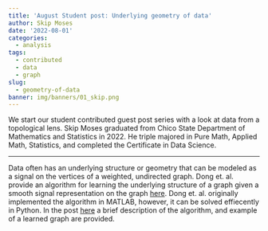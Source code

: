 ```yaml
---
title: 'August Student post: Underlying geometry of data'
author: Skip Moses
date: '2022-08-01'
categories:
  - analysis
tags:
  - contributed
  - data
  - graph
slug:
  - geometry-of-data
banner: img/banners/01_skip.png
---
```



We start our student contributed guest post series with a look at data from a topological lens. Skip Moses graduated from Chico State Department of Mathematics and Statistics in 2022. He triple majored in Pure Math, Applied Math, Statistics, and completed the Certificate in Data Science. 

----

Data often has an underlying structure or geometry that can be modeled as a signal on the vertices of a weighted, undirected graph. Dong et. al. provide an algorithm for learning the underlying structure of a graph given a smooth signal representation on the graph [here](https://arxiv.org/abs/1406.7842). Dong et. al. originally implemented the algorithm in MATLAB, however, it can be solved effiecently in Python. In the post [here](https://data485-s22.github.io/website-distill-SkipMoses/posts/2022-05-11-gsp/) a brief description of the algorithm, and example of a learned graph are provided. 


